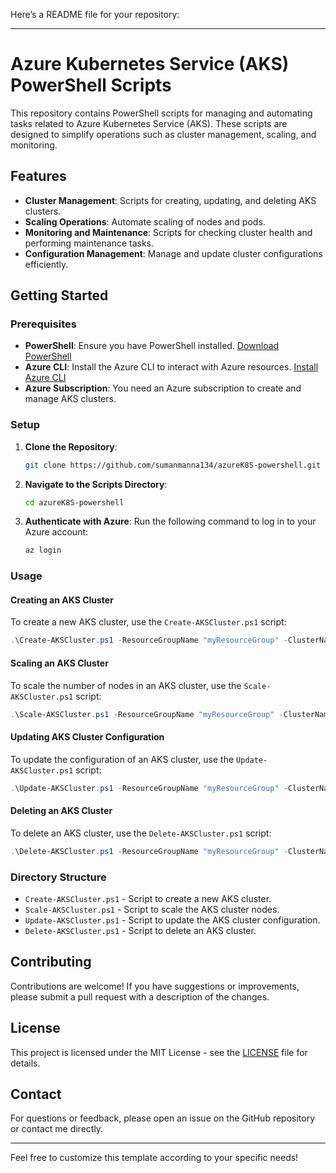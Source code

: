 Here’s a README file for your repository:

---

# Azure Kubernetes Service (AKS) PowerShell Scripts

This repository contains PowerShell scripts for managing and automating tasks related to Azure Kubernetes Service (AKS). These scripts are designed to simplify operations such as cluster management, scaling, and monitoring.

## Features

- **Cluster Management**: Scripts for creating, updating, and deleting AKS clusters.
- **Scaling Operations**: Automate scaling of nodes and pods.
- **Monitoring and Maintenance**: Scripts for checking cluster health and performing maintenance tasks.
- **Configuration Management**: Manage and update cluster configurations efficiently.

## Getting Started

### Prerequisites

- **PowerShell**: Ensure you have PowerShell installed. [Download PowerShell](https://docs.microsoft.com/en-us/powershell/scripting/install/installing-powershell-core-on-windows)
- **Azure CLI**: Install the Azure CLI to interact with Azure resources. [Install Azure CLI](https://docs.microsoft.com/en-us/cli/azure/install-azure-cli)
- **Azure Subscription**: You need an Azure subscription to create and manage AKS clusters.

### Setup

1. **Clone the Repository**:
   ```bash
   git clone https://github.com/sumanmanna134/azureK8S-powershell.git
   ```

2. **Navigate to the Scripts Directory**:
   ```bash
   cd azureK8S-powershell
   ```

3. **Authenticate with Azure**:
   Run the following command to log in to your Azure account:
   ```bash
   az login
   ```

### Usage

#### Creating an AKS Cluster

To create a new AKS cluster, use the `Create-AKSCluster.ps1` script:
```powershell
.\Create-AKSCluster.ps1 -ResourceGroupName "myResourceGroup" -ClusterName "myAKSCluster" -Location "EastUS"
```

#### Scaling an AKS Cluster

To scale the number of nodes in an AKS cluster, use the `Scale-AKSCluster.ps1` script:
```powershell
.\Scale-AKSCluster.ps1 -ResourceGroupName "myResourceGroup" -ClusterName "myAKSCluster" -NodeCount 3
```

#### Updating AKS Cluster Configuration

To update the configuration of an AKS cluster, use the `Update-AKSCluster.ps1` script:
```powershell
.\Update-AKSCluster.ps1 -ResourceGroupName "myResourceGroup" -ClusterName "myAKSCluster" -KubernetesVersion "1.20.7"
```

#### Deleting an AKS Cluster

To delete an AKS cluster, use the `Delete-AKSCluster.ps1` script:
```powershell
.\Delete-AKSCluster.ps1 -ResourceGroupName "myResourceGroup" -ClusterName "myAKSCluster"
```

### Directory Structure

- `Create-AKSCluster.ps1` - Script to create a new AKS cluster.
- `Scale-AKSCluster.ps1` - Script to scale the AKS cluster nodes.
- `Update-AKSCluster.ps1` - Script to update the AKS cluster configuration.
- `Delete-AKSCluster.ps1` - Script to delete an AKS cluster.

## Contributing

Contributions are welcome! If you have suggestions or improvements, please submit a pull request with a description of the changes.

## License

This project is licensed under the MIT License - see the [LICENSE](LICENSE) file for details.

## Contact

For questions or feedback, please open an issue on the GitHub repository or contact me directly.

---

Feel free to customize this template according to your specific needs!
